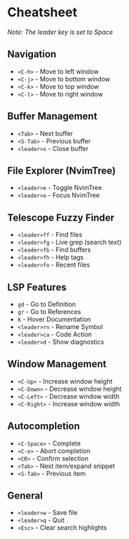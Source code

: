 # Cheatsheet

*Note: The leader key is set to Space*
## Navigation
- `<C-h>` - Move to left window
- `<C-j>` - Move to bottom window
- `<C-k>` - Move to top window
- `<C-l>` - Move to right window

## Buffer Management
- `<Tab>` - Next buffer
- `<S-Tab>` - Previous buffer
- `<leader>x` - Close buffer

## File Explorer (NvimTree)
- `<leader>e` - Toggle NvimTree
- `<leader>o` - Focus NvimTree

## Telescope Fuzzy Finder
- `<leader>ff` - Find files
- `<leader>fg` - Live grep (search text)
- `<leader>fb` - Find buffers
- `<leader>fh` - Help tags
- `<leader>fo` - Recent files

## LSP Features
- `gd` - Go to Definition
- `gr` - Go to References
- `K` - Hover Documentation
- `<leader>rn` - Rename Symbol
- `<leader>ca` - Code Action
- `<leader>d` - Show diagnostics

## Window Management
- `<C-Up>` - Increase window height
- `<C-Down>` - Decrease window height
- `<C-Left>` - Decrease window width
- `<C-Right>` - Increase window width

## Autocompletion
- `<C-Space>` - Complete
- `<C-e>` - Abort completion
- `<CR>` - Confirm selection
- `<Tab>` - Next item/expand snippet
- `<S-Tab>` - Previous item

## General
- `<leader>w` - Save file
- `<leader>q` - Quit
- `<Esc>` - Clear search highlights

